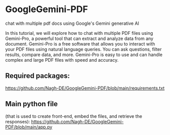 # GoogleGemini-PDF
chat with multiple pdf docs using Google's Gemini generative AI

In this tutorial, we will explore how to chat with multiple PDF files using Gemini-Pro, a powerful tool that can extract and analyze data from any document. Gemini-Pro is a free software that allows you to interact with your PDF files using natural language queries. You can ask questions, filter results, compare data, and more. Gemini-Pro is easy to use and can handle complex and large PDF files with speed and accuracy.

## Required packages:
https://github.com/Nagh-DE/GoogleGemini-PDF/blob/main/requirements.txt

## Main python file 
  (that is used to create front-end, embed the files, and retrieve the responses):
https://github.com/Nagh-DE/GoogleGemini-PDF/blob/main/app.py
